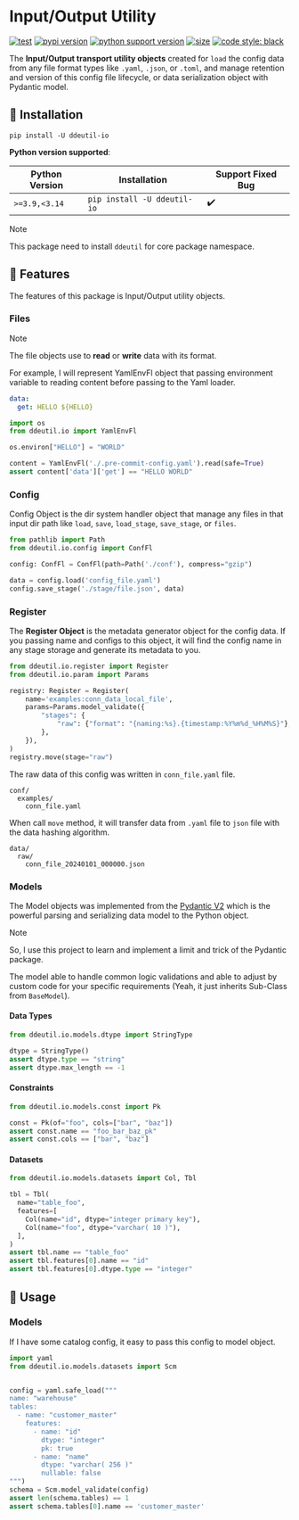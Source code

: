 # Input/Output Utility

[![test](https://github.com/korawica/ddeutil-io/actions/workflows/tests.yml/badge.svg?branch=main)](https://github.com/korawica/ddeutil-io/actions/workflows/tests.yml)
[![pypi version](https://img.shields.io/pypi/v/ddeutil-io)](https://pypi.org/project/ddeutil-io/)
[![python support version](https://img.shields.io/pypi/pyversions/ddeutil-io)](https://pypi.org/project/ddeutil-io/)
[![size](https://img.shields.io/github/languages/code-size/korawica/ddeutil-io)](https://github.com/korawica/ddeutil-io)
[![code style: black](https://img.shields.io/badge/code%20style-black-000000.svg)](https://github.com/psf/black)

The **Input/Output transport utility objects** created for `load` the config data
from any file format types like `.yaml`, `.json`, or `.toml`, and manage retention
and version of this config file lifecycle, or data serialization object with
Pydantic model.

## :round_pushpin: Installation

```shell
pip install -U ddeutil-io
```

**Python version supported**:

| Python Version | Installation                  | Support Fixed Bug  |
|----------------|-------------------------------|--------------------|
| `>=3.9,<3.14`  | `pip install -U ddeutil-io`   | :heavy_check_mark: |

> [!NOTE]
> This package need to install `ddeutil` for core package namespace.

## :dart: Features

The features of this package is Input/Output utility objects.

### Files

> [!NOTE]
> The file objects use to **read** or **write** data with its format.

For example, I will represent YamlEnvFl object that passing environment variable
to reading content before passing to the Yaml loader.

```yaml
data:
  get: HELLO ${HELLO}
```

```python
import os
from ddeutil.io import YamlEnvFl

os.environ["HELLO"] = "WORLD"

content = YamlEnvFl('./.pre-commit-config.yaml').read(safe=True)
assert content['data']['get'] == "HELLO WORLD"
```

### Config

Config Object is the dir system handler object that manage any files in that
input dir path like `load`, `save`, `load_stage`, `save_stage`, or `files`.

```python
from pathlib import Path
from ddeutil.io.config import ConfFl

config: ConfFl = ConfFl(path=Path('./conf'), compress="gzip")

data = config.load('config_file.yaml')
config.save_stage('./stage/file.json', data)
```

### Register

The **Register Object** is the metadata generator object for the config data.
If you passing name and configs to this object, it will find the config name
in any stage storage and generate its metadata to you.

```python
from ddeutil.io.register import Register
from ddeutil.io.param import Params

registry: Register = Register(
    name='examples:conn_data_local_file',
    params=Params.model_validate({
        "stages": {
            "raw": {"format": "{naming:%s}.{timestamp:%Y%m%d_%H%M%S}"},
        },
    }),
)
registry.move(stage="raw")
```

The raw data of this config was written in `conn_file.yaml` file.

```text
conf/
  examples/
    conn_file.yaml
```

When call `move` method, it will transfer data from `.yaml` file to `json` file
with the data hashing algorithm.

```text
data/
  raw/
    conn_file_20240101_000000.json
```

### Models

The Model objects was implemented from the [Pydantic V2](https://docs.pydantic.dev/latest/)
which is the powerful parsing and serializing data model to the Python object.

> [!NOTE]
> So, I use this project to learn and implement a limit and trick of the Pydantic
> package.

The model able to handle common logic validations and able to adjust by custom code
for your specific requirements (Yeah, it just inherits Sub-Class from `BaseModel`).

#### Data Types

```python
from ddeutil.io.models.dtype import StringType

dtype = StringType()
assert dtype.type == "string"
assert dtype.max_length == -1
```

#### Constraints

```python
from ddeutil.io.models.const import Pk

const = Pk(of="foo", cols=["bar", "baz"])
assert const.name == "foo_bar_baz_pk"
assert const.cols == ["bar", "baz"]
```

#### Datasets

```python
from ddeutil.io.models.datasets import Col, Tbl

tbl = Tbl(
  name="table_foo",
  features=[
    Col(name="id", dtype="integer primary key"),
    Col(name="foo", dtype="varchar( 10 )"),
  ],
)
assert tbl.name == "table_foo"
assert tbl.features[0].name == "id"
assert tbl.features[0].dtype.type == "integer"
```

## :beers: Usage

### Models

If I have some catalog config, it easy to pass this config to model object.

```python
import yaml
from ddeutil.io.models.datasets import Scm


config = yaml.safe_load("""
name: "warehouse"
tables:
  - name: "customer_master"
    features:
      - name: "id"
        dtype: "integer"
        pk: true
      - name: "name"
        dtype: "varchar( 256 )"
        nullable: false
""")
schema = Scm.model_validate(config)
assert len(schema.tables) == 1
assert schema.tables[0].name == 'customer_master'
```
